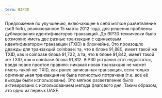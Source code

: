 ```yaml
---
term: BIP30
---
```


Предложение по улучшению, включающее в себя мягкое разветвление (soft fork), реализованное 15 марта 2012 года, для решения проблемы дублирования идентификаторов транзакций. До BIP30 технически было возможно иметь две разные транзакции с одинаковым идентификатором транзакции (TXID) в блокчейне. Это произошло дважды для транзакций coinbase: та, что в блоке 91,880, имеет такой же TXID, как и coinbase блока 91,722, а та, что в блоке 91,842, имеет такой же TXID, как и coinbase блока 91,812. BIP30 устранил этот недостаток, введя новое простое правило: никакая новая транзакция не может иметь такой же TXID, как ранее записанная транзакция, если только оригинальная транзакция не была полностью потрачена (т.е. все её выходы были использованы). Это мягкое разветвление было активировано с использованием метода флагового дня. Таким образом, это одно из первых UASF.